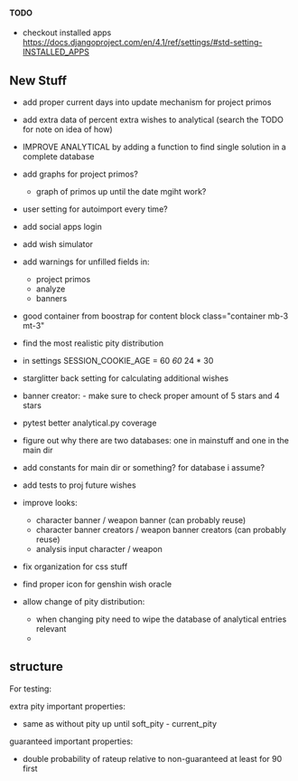 #### TODO

- checkout installed apps <https://docs.djangoproject.com/en/4.1/ref/settings/#std-setting-INSTALLED_APPS>

## New Stuff

- add proper current days into update mechanism for project primos
- add extra data of percent extra wishes to analytical (search the TODO for note on idea of how)
- IMPROVE ANALYTICAL by adding a function to find single solution in a complete database
- add graphs for project primos?
  - graph of primos up until the date mgiht work?
- user setting for autoimport every time?
- add social apps login
- add wish simulator
- add warnings for unfilled fields in:
  - project primos
  - analyze
  - banners
- good container from boostrap for content block  class="container mb-3 mt-3"
- find the most realistic pity distribution

- in settings SESSION_COOKIE_AGE = 60 *60* 24 * 30

- starglitter back setting for calculating additional wishes
- banner creator: - make sure to check proper amount of 5 stars and 4 stars

- pytest better analytical.py coverage
- figure out why there are two databases: one in mainstuff and one in the main dir
- add constants for main dir or something? for database i assume?
- add tests to proj future wishes

- improve looks:
  - character banner / weapon banner (can probably reuse)
  - character banner creators / weapon banner creators (can probably reuse)
  - analysis input character / weapon
- fix organization for css stuff
- find proper icon for genshin wish oracle

- allow change of pity distribution:
  - when changing pity need to wipe the database of analytical entries relevant
  -

## structure

For testing:

extra pity important properties:

- same as without pity up until soft_pity - current_pity

guaranteed important properties:

- double probability of rateup relative to non-guaranteed at least for 90 first
